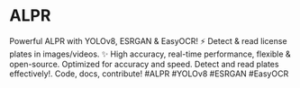# ALPR
 Powerful ALPR with YOLOv8, ESRGAN &amp; EasyOCR! ⚡️ Detect &amp; read license plates in images/videos. ✨ High accuracy, real-time performance, flexible &amp; open-source. Optimized for accuracy and speed. Detect and read plates effectively!.  Code, docs, contribute! #ALPR #YOLOv8 #ESRGAN #EasyOCR 
